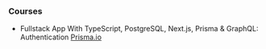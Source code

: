 ### Courses

- Fullstack App With TypeScript, PostgreSQL, Next.js, Prisma & GraphQL: Authentication [Prisma.io](https://www.prisma.io/blog/fullstack-nextjs-graphql-prisma-3-clxbrcqppv)